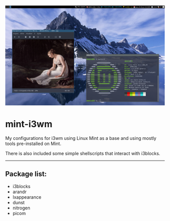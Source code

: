 ![screenshot](screenshot.png)

# mint-i3wm

My configurations for i3wm using Linux Mint as a base and using mostly tools pre-installed on Mint.

There is also included some simple shellscripts that interact with i3blocks.

***

## Package list:

- i3blocks
- arandr
- lxappearance
- dunst
- nitrogen
- picom

